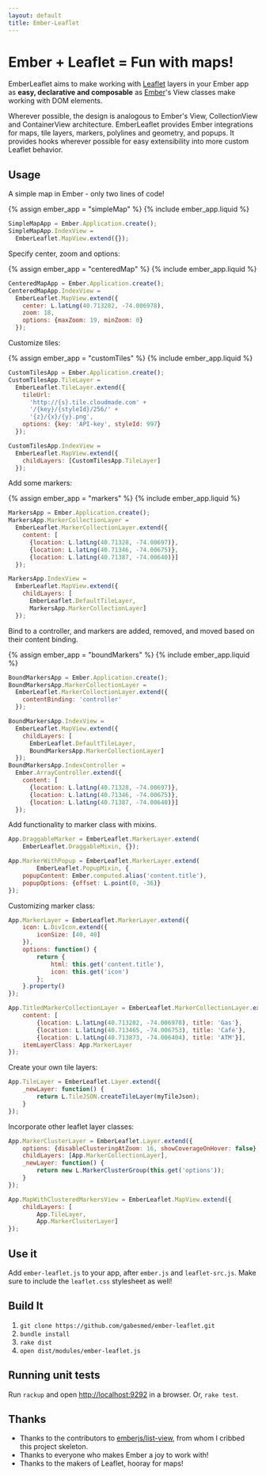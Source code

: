 ```yaml
---
layout: default
title: Ember-Leaflet
---
```

# Ember + Leaflet = Fun with maps!

EmberLeaflet aims to make working with [Leaflet](http://leafletjs.com) layers in your Ember app as **easy, declarative and composable** as [Ember](http://emberjs.com)'s View classes make working with DOM elements.

Wherever possible, the design is analogous to Ember's View, CollectionView and ContainerView architecture. EmberLeaflet provides Ember integrations for maps, tile layers, markers, polylines and geometry, and popups. It provides hooks wherever possible for easy extensibility into more custom Leaflet behavior.

## Usage

A simple map in Ember - only two lines of code!

{% assign ember_app = "simpleMap" %}
{% include ember_app.liquid %}

``` javascript
SimpleMapApp = Ember.Application.create();
SimpleMapApp.IndexView = 
  EmberLeaflet.MapView.extend({});
```

Specify center, zoom and options:

{% assign ember_app = "centeredMap" %}
{% include ember_app.liquid %}

``` javascript
CenteredMapApp = Ember.Application.create();
CenteredMapApp.IndexView = 
  EmberLeaflet.MapView.extend({
    center: L.latLng(40.713282, -74.006978),
    zoom: 18,
    options: {maxZoom: 19, minZoom: 0}    
  });
```

Customize tiles:

{% assign ember_app = "customTiles" %}
{% include ember_app.liquid %}

``` javascript
CustomTilesApp = Ember.Application.create();
CustomTilesApp.TileLayer =
  EmberLeaflet.TileLayer.extend({
    tileUrl:
      'http://{s}.tile.cloudmade.com' +
      '/{key}/{styleId}/256/' +
      '{z}/{x}/{y}.png',
    options: {key: 'API-key', styleId: 997}
  });

CustomTilesApp.IndexView =
  EmberLeaflet.MapView.extend({
    childLayers: [CustomTilesApp.TileLayer]
  });
```

Add some markers:

{% assign ember_app = "markers" %}
{% include ember_app.liquid %}

``` javascript
MarkersApp = Ember.Application.create();
MarkersApp.MarkerCollectionLayer =
  EmberLeaflet.MarkerCollectionLayer.extend({
    content: [
      {location: L.latLng(40.71328, -74.00697)},
      {location: L.latLng(40.71346, -74.00675)},
      {location: L.latLng(40.71387, -74.00640)}]
  });

MarkersApp.IndexView =
  EmberLeaflet.MapView.extend({
    childLayers: [
      EmberLeaflet.DefaultTileLayer,
      MarkersApp.MarkerCollectionLayer]
  });

```

Bind to a controller, and markers are added, removed, and moved based on their content binding.

{% assign ember_app = "boundMarkers" %}
{% include ember_app.liquid %}

``` javascript
BoundMarkersApp = Ember.Application.create();
BoundMarkersApp.MarkerCollectionLayer =
  EmberLeaflet.MarkerCollectionLayer.extend({
    contentBinding: 'controller'
  });

BoundMarkersApp.IndexView =
  EmberLeaflet.MapView.extend({
    childLayers: [
      EmberLeaflet.DefaultTileLayer,
      BoundMarkersApp.MarkerCollectionLayer]
  });
BoundMarkersApp.IndexController =
  Ember.ArrayController.extend({
    content: [
      {location: L.latLng(40.71328, -74.00697)},
      {location: L.latLng(40.71346, -74.00675)},
      {location: L.latLng(40.71387, -74.00640)}]
  });
```

Add functionality to marker class with mixins.

``` javascript
App.DraggableMarker = EmberLeaflet.MarkerLayer.extend(
    EmberLeaflet.DraggableMixin, {});

App.MarkerWithPopup = EmberLeaflet.MarkerLayer.extend(
        EmberLeaflet.PopupMixin, {
    popupContent: Ember.computed.alias('content.title'),
    popupOptions: {offset: L.point(0, -36)}
});
```

Customizing marker class:

``` javascript
App.MarkerLayer = EmberLeaflet.MarkerLayer.extend({
    icon: L.DivIcon.extend({
        iconSize: [40, 40]
    }),
    options: function() {
        return {
            html: this.get('content.title'),
            icon: this.get('icon')
        };
    }.property()
});

App.TitledMarkerCollectionLayer = EmberLeaflet.MarkerCollectionLayer.extend({
    content: [
        {location: L.latLng(40.713282, -74.006978), title: 'Gas'},
        {location: L.latLng(40.713465, -74.006753), title: 'Café'},
        {location: L.latLng(40.713873, -74.006404), title: 'ATM'}],
    itemLayerClass: App.MarkerLayer
});
```

Create your own tile layers:

``` javascript
App.TileLayer = EmberLeaflet.Layer.extend({
    _newLayer: function() {
        return L.TileJSON.createTileLayer(myTileJson);
    }  
});
```

Incorporate other leaflet layer classes:

``` javascript
App.MarkerClusterLayer = EmberLeaflet.Layer.extend({
    options: {disableClusteringAtZoom: 16, showCoverageOnHover: false},
    childLayers: [App.MarkerCollectionLayer],
    _newLayer: function() {
        return new L.MarkerClusterGroup(this.get('options'));
    }
});

App.MapWithClusteredMarkersView = EmberLeaflet.MapView.extend({
    childLayers: [
        App.TileLayer,
        App.MarkerClusterLayer]
});
```

## Use it

Add `ember-leaflet.js` to your app, after `ember.js` and `leaflet-src.js`. Make sure to include the `leaflet.css` stylesheet as well!

## Build It

1. `git clone https://github.com/gabesmed/ember-leaflet.git`
2. `bundle install`
3. `rake dist`
4. `open dist/modules/ember-leaflet.js`

## Running unit tests

Run `rackup` and open [http://localhost:9292](http://localhost:9292) in a browser. Or, `rake test`.

## Thanks

* Thanks to the contributors to [emberjs/list-view](https://github.com/emberjs/list-view), from whom I cribbed this project skeleton.
* Thanks to everyone who makes Ember a joy to work with!
* Thanks to the makers of Leaflet, hooray for maps!
